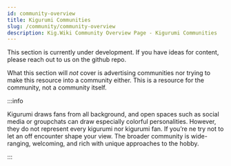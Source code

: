 ```yaml
---
id: community-overview
title: Kigurumi Communities
slug: /community/community-overview
description: Kig.Wiki Community Overview Page - Kigurumi Communities
---
```


This section is currently under development. If you have ideas for content, please reach out to us
on the github repo.

What this section will _not_ cover is advertising communities nor trying to make this resource into
a community either. This is a resource for the community, not a community itself.

:::info

Kigurumi draws fans from all background, and open spaces such as social media or groupchats can draw especially colorful personalities. However, they do not represent every kigurumi nor kigurumi fan. If you’re ne try not to let an off encounter shape your view. The broader community is wide-ranging, welcoming, and rich with unique approaches to the hobby.

:::

